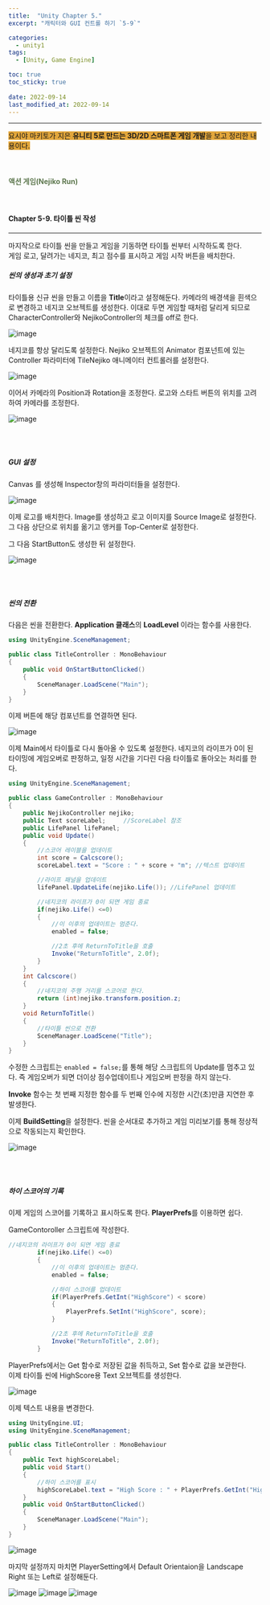 ```yaml
---
title:  "Unity Chapter 5."
excerpt: "캐릭터와 GUI 컨트롤 하기 `5-9`"

categories:
  - unity1
tags:
  - [Unity, Game Engine]

toc: true
toc_sticky: true
 
date: 2022-09-14
last_modified_at: 2022-09-14
---
```

---
<span style="background-color:#E2A63B">요시야 마키토가 지은 **유니티 5로 만드는 3D/2D 스마트폰 게임 개발**을 보고 정리한 내용이다.</span>  
<br>
<br>
<br> 
**<span style="color:#5E784F">액션 게임(Nejiko Run)</span>**  
<br>
<br>

#### Chapter 5-9. 타이틀 씬 작성  
---

마지작으로 타이틀 씬을 만들고 게임을 기동하면 타이틀 씬부터 시작하도록 한다.  
게임 로고, 달려가는 네지코, 최고 점수를 표시하고 게임 시작 버튼을 배치한다.  

##### 씬의 생성과 초기 설정  

타이틀용 신규 씬을 만들고 이름을 **Title**이라고 설정해둔다. 카메라의 배경색을 흰색으로 변경하고 네지코 오브젝트를 생성한다. 이대로 두면 게임할 때처럼 달리게 되므로 CharacterController와 NejikoController의 체크를 off로 한다.  

![image](https://user-images.githubusercontent.com/106606698/190037405-a628a044-2015-419d-b05e-f4af5bf6f7f8.png)

네지코를 항상 달리도록 설정한다. Nejiko 오브젝트의 Animator 컴포넌트에 있는 Controller 파라미터에 TileNejiko 애니메이터 컨트롤러를 설정한다.  

![image](https://user-images.githubusercontent.com/106606698/190037728-e955bef0-5a85-4c7a-8114-704260956f14.png)

이어서 카메라의 Position과 Rotation을 조정한다. 로고와 스타트 버튼의 위치를 고려하여 카메라를 조정한다.  

![image](https://user-images.githubusercontent.com/106606698/190037999-1dcf6418-1ff5-48df-80cf-997baed5780b.png)

<br>
<br>

##### GUI 설정    

Canvas 를 생성해 Inspector창의 파라미터들을 설정한다.  

![image](https://user-images.githubusercontent.com/106606698/190038229-282cdee6-07b9-4c7b-9912-f57ed6a78ffd.png)

이제 로고를 배치한다. Image를 생성하고 로고 이미지를 Source Image로 설정한다. 그 다음 상단으로 위치를 옮기고 앵커를 Top-Center로 설정한다.  

그 다음 StartButton도 생성한 뒤 설정한다.  

![image](https://user-images.githubusercontent.com/106606698/190038805-ae6ac702-d77d-4577-b611-a639ecbb6d7b.png)

<br>
<br>

##### 씬의 전환  

다음은 씬을 전환한다. **Application 클래스**의 **LoadLevel** 이라는 함수를 사용한다.  

```c#
using UnityEngine.SceneManagement;

public class TitleController : MonoBehaviour
{
    public void OnStartButtonClicked()
    {
        SceneManager.LoadScene("Main");
    }
}
```  

이제 버튼에 해당 컴포넌트를 연결하면 된다.  

![image](https://user-images.githubusercontent.com/106606698/190039510-f1b9318e-e14d-46f8-a101-cc3b538288f9.png)

이제 Main에서 타이틀로 다시 돌아올 수 있도록 설정한다. 네지코의 라이프가 0이 된 타이밍에 게임오버로 판정하고, 일정 시간을 기다린 다음 타이틀로 돌아오는 처리를 한다.  

```c#
using UnityEngine.SceneManagement;

public class GameController : MonoBehaviour
{
    public NejikoController nejiko;
    public Text scoreLabel;     //ScoreLabel 참조
    public LifePanel lifePanel;
    public void Update()
    {
        //스코어 레이블을 업데이트
        int score = Calcscore();
        scoreLabel.text = "Score : " + score + "m"; //텍스트 업데이트

        //라이프 패널을 업데이트
        lifePanel.UpdateLife(nejiko.Life()); //LifePanel 업데이트

        //네지코의 라이프가 0이 되면 게임 종료
        if(nejiko.Life() <=0)
        {
            //이 이후의 업데이트는 멈춘다.
            enabled = false;

            //2초 후에 ReturnToTitle을 호출
            Invoke("ReturnToTitle", 2.0f);
        }
    }
    int Calcscore()
    {
        //네지코의 주행 거리를 스코어로 한다.
        return (int)nejiko.transform.position.z;
    }
    void ReturnToTitle()
    {
        //타이틀 씬으로 전환       
        SceneManager.LoadScene("Title");
    }
}
```

수정한 스크립트는 `enabled = false;`를 통해 해당 스크립트의 Update를 멈추고 있다. 즉 게임오버가 되면 더이상 점수업데이트나 게임오버 판정을 하지 않는다.  

**Invoke** 함수는 첫 번째 지정한 함수를 두 번째 인수에 지정한 시간(초)만큼 지연한 후 발생한다.  

이제 **BuildSetting**을 설정한다. 씬을 순서대로 추가하고 게임 미리보기를 통해 정상적으로 작동되는지 확인한다.  

![image](https://user-images.githubusercontent.com/106606698/190040535-219ec45e-3af4-49c4-9e54-9cc7155920cf.png)

<br>
<br>

##### 하이 스코어의 기록  

이제 게임의 스코어를 기록하고 표시하도록 한다. **PlayerPrefs**를 이용하면 쉽다.  

GameContoroller 스크립트에 작성한다.  

```c#
//네지코의 라이프가 0이 되면 게임 종료
        if(nejiko.Life() <=0)
        {
            //이 이후의 업데이트는 멈춘다.
            enabled = false;

            //하이 스코어를 업데이트
            if(PlayerPrefs.GetInt("HighScore") < score)
            {
                PlayerPrefs.SetInt("HighScore", score);
            }

            //2초 후에 ReturnToTitle을 호출
            Invoke("ReturnToTitle", 2.0f);
        }
```  

PlayerPrefs에서는 Get 함수로 저장된 값을 취득하고, Set 함수로 값을 보관한다.  
이제 타이틀 씬에 HighScore용 Text 오브젝트를 생성한다.  

![image](https://user-images.githubusercontent.com/106606698/190041435-cb69f031-230c-455f-b88a-356fbf4b3955.png)

이제 텍스트 내용을 변경한다.  

```c#
using UnityEngine.UI;
using UnityEngine.SceneManagement;

public class TitleController : MonoBehaviour
{
    public Text highScoreLabel;
    public void Start()
    {
        //하이 스코어를 표시
        highScoreLabel.text = "High Score : " + PlayerPrefs.GetInt("HighScore") + "m";
    }
    public void OnStartButtonClicked()
    {
        SceneManager.LoadScene("Main");
    }
}
```   

![image](https://user-images.githubusercontent.com/106606698/190041792-134dad6b-9dcc-43ac-97da-8f285921439b.png)

마지막 설정까지 마치면 PlayerSetting에서 Default Orientaion을 Landscape Right 또는 Left로 설정해둔다.  

![image](https://user-images.githubusercontent.com/106606698/190041962-cd0fc7a4-d2b4-4968-b0ac-d32acce50b79.png)
![image](https://user-images.githubusercontent.com/106606698/190042055-3f97e41a-0e91-43b8-a197-342c8548b81f.png)
![image](https://user-images.githubusercontent.com/106606698/190042023-05d62978-1097-4e42-b822-05a2cbaa61db.png)